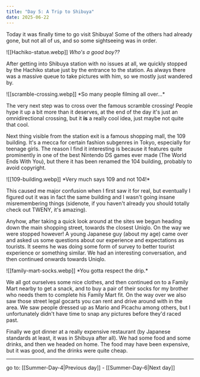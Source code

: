 ```yaml
---
title: "Day 5: A Trip to Shibuya"
date: 2025-06-22
---
```

Today it was finally time to go visit Shibuya! Some of the others had already gone, but not all of us, and so some sightseeing was in order.
<span class="rightimg">
<span class="smallimg">
<!-- Hachiko statue -->
![[Hachiko-statue.webp]]
*Who's a good boy??*
</span>
</span>

After getting into Shibuya station with no issues at all, we quickly stopped by the Hachiko statue just by the entrance to the station. As always there was a massive queue to take pictures with him, so we mostly just wandered by.

<span class="leftimg">
<span class="smallimg">
![[scramble-crossing.webp]]
<!-- scramble crossing sidebar-->
*So many people filming all over...*
</span>
</span>

The very next step was to cross over the famous scramble crossing! People hype it up a bit more than it deserves, at the end of the day it's just an omnidirectional crossing, but it **is** a really cool idea, just maybe not quite that cool.

Next thing visible from the station exit is a famous shopping mall, the 109 building. It's a mecca for certain fashion subgenres in Tokyo, especially for teenage girls. The reason I find it interesting is because it features quite prominently in one of the best Nintendo DS games ever made (The World Ends With You), but there it has been renamed the 104 building, probably to avoid copyright.

<span class="rightimg">
<span class="smallimg">
<!-- 109? Sidebar right -->
![[109-building.webp]]
*Very much says 109 and not 104!*
</span>
</span>

This caused me major confusion when I first saw it for real, but eventually I figured out it was in fact the same building and I wasn't going insane misremembering things (sidenote, if you haven't already you should totally check out TWENY, it's amazing).

Anyhow, after taking a quick look around at the sites we begun heading down the main shopping street, towards the closest Uniqlo. On the way we were stopped however! A young Japanese guy (about my age) came over and asked us some questions about our experience and expectations as tourists. It seems he was doing some form of survey to better tourist experience or something similar. We had an interesting conversation, and then continued onwards towards Uniqlo.


<span class="leftimg">
<span class="smallimg">
 <!-- family Mart socks -->
 ![[family-mart-socks.webp]]
 *You gotta respect the drip.*
</span>
</span>

We all got ourselves some nice clothes, and then continued on to a Family Mart nearby to get a snack, and to buy a pair of their socks for my brother who needs them to complete his Family Mart fit. On the way over we also saw those street legal gocarts you can rent and drive around with in the area. We saw people dressed up as Mario and Picachu among others, but I unfortunately didn't have time to snap any pictures before they'd raced past.

Finally we got dinner at a really expensive restaurant (by Japanese standards at least, it was in Shibuya after all). We had some food and some drinks, and then we headed on home. The food may have been expensive, but it was good, and the drinks were quite cheap.

---

go to: [[Summer-Day-4|Previous day]] - [[Summer-Day-6|Next day]]
